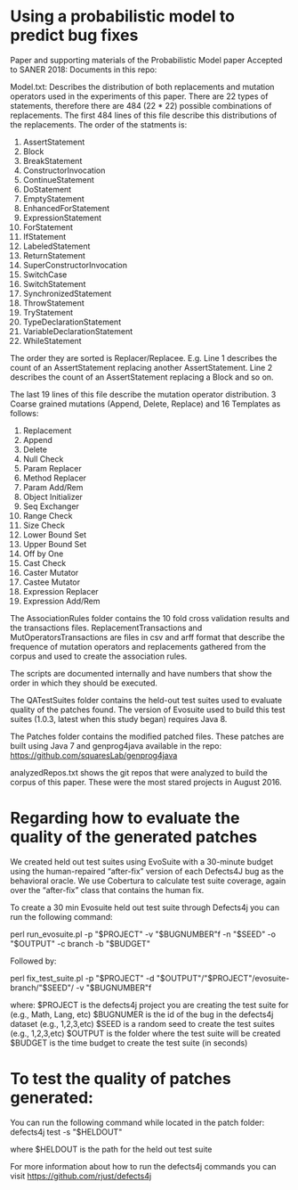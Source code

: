 # Using a probabilistic model to predict bug fixes
Paper and supporting materials of the Probabilistic Model paper Accepted to SANER 2018:
Documents in this repo:

Model.txt:
Describes the distribution of both replacements and mutation operators used in the
experiments of this paper.
There are 22 types of statements, therefore there are 484 (22 * 22) possible 
combinations of replacements.
The first 484 lines of this file describe this distributions of the replacements.
The order of the statments is:
1. AssertStatement
2. Block
3. BreakStatement 
4. ConstructorInvocation 
5. ContinueStatement 
6. DoStatement
7. EmptyStatement 
8. EnhancedForStatement 
9. ExpressionStatement 
10. ForStatement 
11. IfStatement 
12. LabeledStatement 
13. ReturnStatement 
14. SuperConstructorInvocation 
15. SwitchCase 
16. SwitchStatement 
17. SynchronizedStatement 
18. ThrowStatement 
19. TryStatement 
20. TypeDeclarationStatement 
21. VariableDeclarationStatement 
22. WhileStatement

The order they are sorted is Replacer/Replacee. E.g. Line 1 describes the count
of an AssertStatement replacing another AssertStatement. Line 2 describes the count
of an AssertStatement replacing a Block and so on.

The last 19 lines of this file describe the mutation operator distribution.
3 Coarse grained mutations (Append, Delete, Replace) and 16 Templates as follows:
1. Replacement
2. Append
3. Delete
4. Null Check
5. Param Replacer
6. Method Replacer
7. Param Add/Rem
8. Object Initializer
9. Seq Exchanger
10.	Range Check
11.	Size Check
12.	Lower Bound Set
13.	Upper Bound Set
14.	Off by One
15.	Cast Check
16.	Caster Mutator
17.	Castee Mutator
18.	Expression Replacer
19.	Expression Add/Rem

The AssociationRules folder contains the 10 fold cross validation results
and the transactions files.
ReplacementTransactions and MutOperatorsTransactions are files in csv and arff 
format that describe the frequence of mutation operators and replacements gathered
from the corpus and used to create the association rules.

The scripts are documented internally and have numbers that show the order
in which they should be executed.

The QATestSuites folder contains the held-out test suites used to evaluate quality of the 
patches found. The version of Evosuite used to build this test suites (1.0.3,
latest when this study began) requires Java 8. 

The Patches folder contains the modified patched files. These patches
are built using Java 7 and genprog4java available in the repo:
https://github.com/squaresLab/genprog4java

analyzedRepos.txt shows the git repos that were analyzed to build the corpus
of this paper. These were the most stared projects in August 2016.

# Regarding how to evaluate the quality of the generated patches

We created held out test suites using EvoSuite
with a 30-minute budget using the human-repaired “after-fix”
version of each Defects4J bug as the behavioral oracle. We
use Cobertura to calculate test suite coverage, again over the
“after-fix” class that contains the human fix.

To create a 30 min Evosuite held out test suite through Defects4j you can run the following command:

perl run_evosuite.pl -p "$PROJECT" -v "$BUGNUMBER"f -n "$SEED" -o "$OUTPUT" -c branch -b "$BUDGET"

Followed by:

perl fix_test_suite.pl -p "$PROJECT" -d "$OUTPUT"/"$PROJECT"/evosuite-branch/"$SEED"/ -v "$BUGNUMBER"f

where:
$PROJECT is the defects4j project you are creating the test suite for (e.g., Math, Lang, etc)
$BUGNUMER is the id of the bug in the defects4j dataset (e.g., 1,2,3,etc)
$SEED is a random seed to create the test suites (e.g., 1,2,3,etc)
$OUTPUT is the folder where the test suite will be created
$BUDGET is the time budget to create the test suite (in seconds)

# To test the quality of patches generated:
You can run the following command while located in the patch folder:
defects4j test -s "$HELDOUT"

where $HELDOUT is the path for the held out test suite

For more information about how to run the defects4j commands you can visit https://github.com/rjust/defects4j
